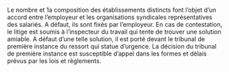 Le nombre et 1a composition des établissements distincts font l’objet d’un accord entre l’employeur et les organisations syndicales représentatives des salariés. A défaut, ils sont fixés par l’employeur. En cas de contestation, le litige est soumis à l’inspecteur du travail qui tente de trouver une solution amiable. A défaut d’une telle solution, il est porté devant le tribunal de première instance du ressort qui statue d’urgence.
La décision du tribunal de première instance est susceptible d’appel dans les formes et délais prévus par les lois et règlements.